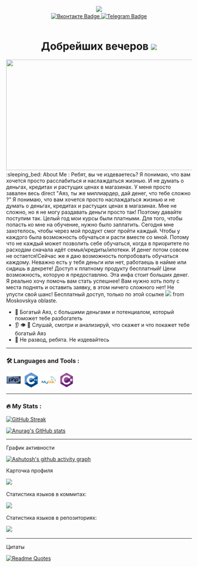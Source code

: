 <div id="header" align="center">
  <img src="https://psv4.userapi.com/c237031/u312110698/docs/d36/57be034ac0e9/krol.gif?extra=OZAJLu-15A-3FIrLhEurn640kCxg9PFfQAxekJfDVN7hY2fGB_SVXiuqpSVUe5j7Acxv245NFrNol36WqvYaPZ9NWlFOPfTJBASDFCRRPaUO0JT-Q_WVotABhQFMiBtYd06gmmkyUghdTCbWXKW32Mky" width="100"/>
</div>


<div id="badges" align="center">
  <a href="https://vk.com/id476759697">
    <img src="https://img.shields.io/badge/Вконтакте-blue?style=for-the-badge&logo=vk&logoColor=white" alt="Вконтакте Badge"/>
  </a>
  <a href="https://t.me/x12947">
    <img src="https://img.shields.io/badge/Telegram-green?style=for-the-badge&logo=telegram&logoColor=white" alt="Telegram Badge"/>
  </a>
</div>
<div id="viewprof" align="center">
  <img src="https://komarev.com/ghpvc/?username=vlukert&style=flat-square&color=blue" alt=""/>
</div>
<div id="heythere" align="center">
  <h1>
  Добрейших вечеров
  <img src="https://media.giphy.com/media/hvRJCLFzcasrR4ia7z/giphy.gif" width="30px"/>
</h1>
</div>
<div align="center">
  <img src="https://psv4.userapi.com/c520036/u307928747/docs/d24/56cfed483f89/PYaTNITsA.gif?extra=CltADD1jjFrbOhgKCHav_aCihb9z4pSPIhPtkmKUbFFf1lljXDVmSpkwpZMg6l5EibQsouq04Ane_rJiewpHTUAHZUjC4G3Xnp_dsYK9C9mPMvWUFEK3Avijq3XgJJqEmzFqD6a2r-j3vrwkzuW42kht" width="600" height="300"/>
</div>
:sleeping_bed: About Me :
Ребят, вы че издеваетесь? Я понимаю, что вам хочется просто расслабиться и наслаждаться жизнью. И не думать о деньгах, кредитах и растущих ценах в магазинах.
У меня просто завален весь direct "Аяз, ты же миллиардер, дай денег, что тебе сложно ?" Я понимаю, что вам хочется просто наслаждаться жизнью и не думать о деньгах, кредитах и растущих ценах в магазинах. Мне не сложно, но я не могу раздавать деньги просто так! Поэтому давайте поступим так. Целый год мои курсы были платными. Для того, чтобы попасть ко мне на обучение, нужно было заплатить. Сегодня мне захотелось, чтобы через мой продукт смог пройти каждый. Чтобы у каждого была возможность обучаться и расти вместе со мной. Потому что не каждый может позволить себе обучаться, когда в приоритете по расходам сначала идёт семья/кредиты/ипотеки.
И денег потом совсем не остается!Сейчас же я даю возможность попробовать обучаться каждому. Неважно есть у тебя деньги или нет, работаешь в найме или сидишь в декрете!
Доступ к платному продукту бесплатный! Цени возможность, которую я предоставляю. Эта инфа стоит больших денег. Я реально хочу помочь вам стать успешнее!
Вам нужно хоть попу с места поднять и оставить заявку, в этом ничего сложного нет!
Не упусти свой шанс! Бесплатный доступ, только по этой ссылке <img src="https://psv4.userapi.com/c236331/u439181908/docs/d21/c549287b84d0/1664014354378.gif?extra=7toayrMPWd0CMtGw1TVyvI3VyUoFBiegdmD7PwMN9WPohtipusw-HyO8IM6ZaGDLaBE19wFfXd2eEdFQuPztoY3fhMGwElY14b8LGFNx-TiisIoIhazF9SFumfIMy1l8EM9oTb_f_fXOARcIKhKtwPTN" width="30"> from Moskovskya oblaste.

- :angel: Богатый Аяз, с большими деньгами и потенциалом, который поможет тебе разбогатеть 
- :ear: :eye: :brain: Слушай, смотри и анализируй, что скажет и что покажет тебе богатый Аяз
- :clown_face:  Не развод, ребята. Не издевайтесь 
---
### :hammer_and_wrench: Languages and Tools :
<div>
  <img src=https://raw.githubusercontent.com/devicons/devicon/1119b9f84c0290e0f0b38982099a2bd027a48bf1/icons/php/php-original.svg title="PHP" alt="PHP" width="40" height="40"/>&nbsp;
  <img src="https://raw.githubusercontent.com/devicons/devicon/1119b9f84c0290e0f0b38982099a2bd027a48bf1/icons/cplusplus/cplusplus-original.svg" title="C++" alt="C++" width="40" height="40"/>&nbsp;
  <img src="https://github.com/devicons/devicon/blob/master/icons/mysql/mysql-original-wordmark.svg" title="MySQL"  alt="MySQL" width="40" height="40"/>&nbsp;
  <img src="https://raw.githubusercontent.com/devicons/devicon/1119b9f84c0290e0f0b38982099a2bd027a48bf1/icons/csharp/csharp-original.svg" title="C#" alt="C#" width="40" height="40"/>&nbsp;
</div>

---

### 🔥 My Stats :

[![GitHub Streak](http://github-readme-streak-stats.herokuapp.com?user=Vlukert&theme=neon-dark&hide_border=true&border_radius=45&locale=ru)](https://git.io/streak-stats)

[![Anurag's GitHub stats](https://github-readme-stats.vercel.app/api?username=Vlukert&theme=dark&locale=ru)](https://github.com/rompersStomper/github-readme-stats)

---

График активности

[![Ashutosh's github activity graph](https://activity-graph.herokuapp.com/graph?username=Ashutosh00710)](https://github.com/ashutosh00710/github-readme-activity-graph)

Карточка профиля

![](https://github-profile-summary-cards.vercel.app/api/cards/profile-details?username=Vlukert&theme=solarized_dark)



Статистика языков в коммитах:

![](https://github-profile-summary-cards.vercel.app/api/cards/most-commit-language?username=Vlukert&theme=solarized_dark)



Статистика языков в репозиториях:

![](https://github-profile-summary-cards.vercel.app/api/cards/repos-per-language?username=Vlukert&theme=solarized_dark)

---

Цитаты

[![Readme Quotes](https://quotes-github-readme.vercel.app/api?type=horizontal&theme=dark)](https://github.com/piyushsuthar/github-readme-quotes)





